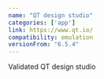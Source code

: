 ```yaml
---
name: "QT design studio"
categories: ['app']
link: https://www.qt.io/
compatibility: emulation
versionFrom: "6.5.4"
---
```


Validated QT design studio
